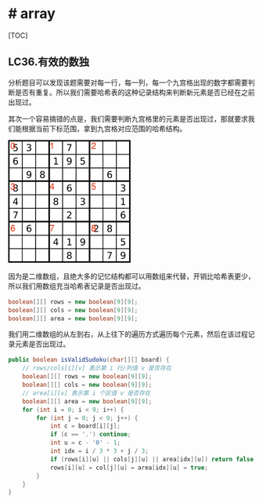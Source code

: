 

# # array

[TOC]

## LC36.有效的数独

分析题目可以发现该题需要对每一行，每一列，每一个九宫格出现的数字都需要判断是否有重复。所以我们需要哈希表的这种记录结构来判断新元素是否已经在之前出现过。

其次一个容易搞错的点是，我们需要判断九宫格里的元素是否出现过，那就要求我们能根据当前下标范围，拿到九宫格对应范围的哈希结构。

![xx1.png](array/1611905609-HXFmUe-xx1.png)

因为是二维数组，且绝大多的记忆结构都可以用数组来代替，开销比哈希表更少，所以我们用数组充当哈希表记录是否出现过。

```java
boolean[][] rows = new boolean[9][9];
boolean[][] cols = new boolean[9][9];
boolean[][] area = new boolean[9][9];
```

我们用二维数组的从左到右，从上往下的遍历方式遍历每个元素，然后在该过程记录元素是否出现过。

```java
public boolean isValidSudoku(char[][] board) {
    // rows/cols[i][v] 表示第 i 行/列值 v 是否存在
    boolean[][] rows = new boolean[9][9];
    boolean[][] cols = new boolean[9][9];
    // area[i][v] 表示第 i 个区值 v 是否存在
    boolean[][] area = new boolean[9][9];
    for (int i = 0; i < 9; i++) {
        for (int j = 0; j < 9; j++) {
            int c = board[i][j];
            if (c == '.') continue;
            int u = c - '0' - 1;
            int idx = i / 3 * 3 + j / 3;
            if (rows[i][u] || cols[j][u] || area[idx][u]) return false;
            rows[i][u] = col[j][u] = area[idx][u] = true;
        }
    }    
}
```

